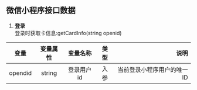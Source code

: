 ## 微信小程序接口数据
1. **登录**  
登录时获取卡信息:getCardInfo(string openid)

|变量|变量属性|变量名称|类型|说明|
|-----|:----:|:----:|:----:|-----:|
|opendid|string|登录用户id|入参|当前登录小程序用户的唯一ID|
